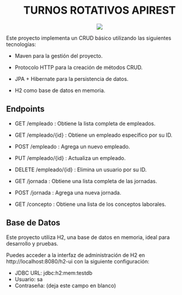 <h1 align = "center">TURNOS ROTATIVOS APIREST</h1>
<p align="center">
<img src="https://i.ibb.co/vJJL0Kk/077baea4-9570-4c9f-8807-03278f5c4df8.jpg" style="max-width: 100%; display: inline-block;" />
</p>

Este proyecto implementa un CRUD básico utilizando las siguientes tecnologías:

* Maven para la gestión del proyecto. 

* Protocolo HTTP para la creación de métodos CRUD.

* JPA + Hibernate para la persistencia de datos.

* H2 como base de datos en memoria.


## Endpoints
* GET /empleado : Obtiene la lista completa de empleados.
* GET /empleado/{id} : Obtiene un empleado específico por su ID.
* POST /empleado : Agrega un nuevo empleado.
* PUT /empleado/{id} : Actualiza un empleado.
* DELETE /empleado/{id} : Elimina un usuario por su ID.

* GET /jornada : Obtiene una lista completa de las jornadas.
* POST /jornada : Agrega una nueva jornada.

* GET /concepto : Obtiene una lista de los conceptos laborales.

## Base de Datos
Este proyecto utiliza H2, una base de datos en memoria, ideal para desarrollo y pruebas.

Puedes acceder a la interfaz de administración de H2 en http://localhost:8080/h2-ui con la siguiente configuración:

* JDBC URL: jdbc:h2:mem:testdb
* Usuario: sa
* Contraseña: (deja este campo en blanco)
